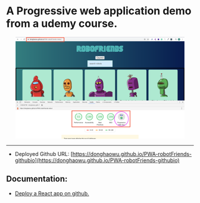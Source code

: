 # A Progressive web application demo from a udemy course.

<p align="center">
<img src="./assets/p12-16.png" width=90%>
</p>

--------------------------------------------------------------

- Deployed Github URL:
[https://donghaowu.github.io/PWA-robotFriends-githubio](https://donghaowu.github.io/PWA-robotFriends-githubio)

## Documentation:
- [Deploy a React app on github.](https://dev.to/yuribenjamin/how-to-deploy-react-app-in-github-pages-2a1f)